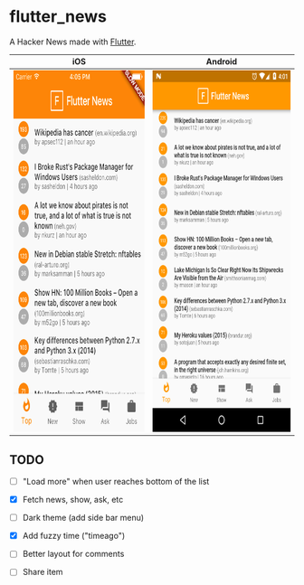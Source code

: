 # flutter_news

A Hacker News made with [Flutter](http://flutter.io/).

| iOS | Android |
| --- | ------- |
| <img alt="iOS screenshot" src="screenshot_ios.png" height="640"> | <img alt="Android screenshot" src="screenshot_android.png" height="640"> |


## TODO

- [ ] "Load more" when user reaches bottom of the list
- [x] Fetch news, show, ask, etc
- [ ] Dark theme (add side bar menu)
- [x] Add fuzzy time ("timeago")
- [ ] Better layout for comments
- [ ] Share item
 

